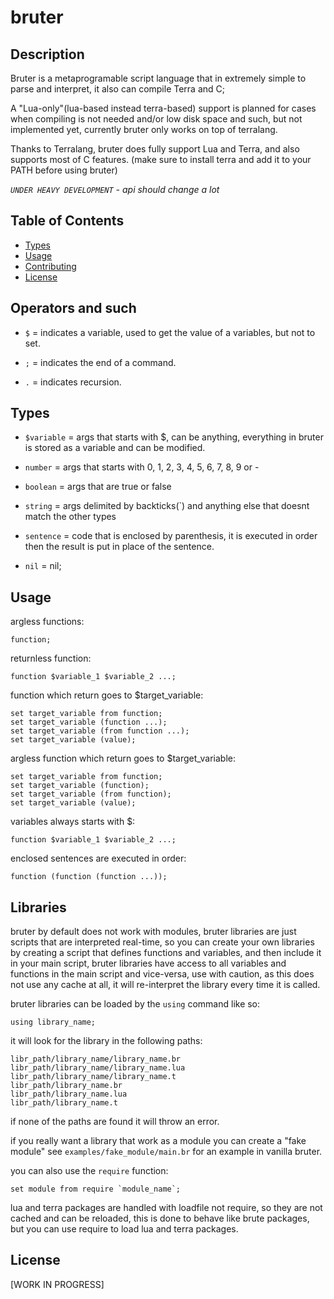 
# bruter

## Description

Bruter is a metaprogramable script language that in extremely simple to parse and interpret, it also can compile Terra and C;


A "Lua-only"(lua-based instead terra-based) support is planned for cases when compiling is not needed and/or low disk space and such, but not implemented yet, currently bruter only works on top of terralang.


Thanks to Terralang, bruter does fully support Lua and Terra, and also supports most of C features.
(make sure to install terra and add it to your PATH before using bruter)


*`UNDER HEAVY DEVELOPMENT` - api should change a lot*


## Table of Contents

- [Types](#types)
- [Usage](#usage)
- [Contributing](#contributing)
- [License](#license)

## Operators and such


- `$` = indicates a variable, used to get the value of a variables, but not to set.

- `;` = indicates the end of a command.

- `.` = indicates recursion.

## Types


- `$variable` = args that starts with $, can be anything, everything in bruter is stored as a variable and can be modified.

- `number` = args that starts with 0, 1, 2, 3, 4, 5, 6, 7, 8, 9 or -

- `boolean` = args that are true or false

- `string` = args delimited by backticks(`) and anything else that doesnt match the other types

- `sentence` = code that is enclosed by parenthesis, it is executed in order then the result is put in place of the sentence.

- `nil` = nil;

## Usage


argless functions:

    function;


returnless function:

    function $variable_1 $variable_2 ...;


function which return goes to $target_variable:

    set target_variable from function;
    set target_variable (function ...);
    set target_variable (from function ...);
    set target_variable (value);


argless function which return goes to $target_variable:

    set target_variable from function;
    set target_variable (function);
    set target_variable (from function);
    set target_variable (value);

variables always starts with $:

    function $variable_1 $variable_2 ...;


enclosed sentences are executed in order:

    function (function (function ...));


## Libraries

bruter by default does not work with modules, bruter libraries are just scripts that are interpreted real-time, so you can create your own libraries by creating a script that defines functions and variables, and then include it in your main script, bruter libraries have access to all variables and functions in the main script and vice-versa, use with caution, as this does not use any cache at all, it will re-interpret the library every time it is called.

bruter libraries can be loaded by the `using` command like so:

    using library_name;

it will look for the library in the following paths:

    libr_path/library_name/library_name.br
    libr_path/library_name/library_name.lua
    libr_path/library_name/library_name.t
    libr_path/library_name.br
    libr_path/library_name.lua
    libr_path/library_name.t
if none of the paths are found it will throw an error.    

if you really want a library that work as a module you can create a "fake module" see `examples/fake_module/main.br` for an example in vanilla bruter. 

you can also use the `require` function:

    set module from require `module_name`;
    
lua and terra packages are handled with loadfile not require, so they are not cached and can be reloaded, this is done to behave like brute packages, but you can use require to load lua and terra packages.

## License

[WORK IN PROGRESS]